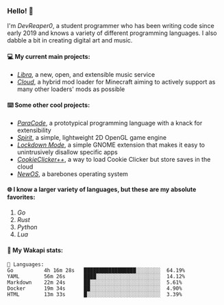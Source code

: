 ### Hello! 👋

I'm _DevReaper0_, a student programmer who has been writing code since early 2019 and knows a variety of different programming languages. I also dabble a bit in creating digital art and music.

#### 💻 My current main projects:

-   _[Libra](https://github.com/LibraMusic)_, a new, open, and extensible music service
-   _[Cloud](https://github.com/CloudLoaderMC/CloudLoader)_, a hybrid mod loader for Minecraft aiming to actively support as many other loaders' mods as possible

#### ⌨️ Some other cool projects:

-   _[ParaCode](https://github.com/ParaCodeLang/ParaCode)_, a prototypical programming language with a knack for extensibility
-   _[Spirit](https://gitlab.com/DevReaper0/SpiritEngine)_, a simple, lightweight 2D OpenGL game engine
-   _[Lockdown Mode](https://github.com/DevReaper0/GNOME-LockdownMode)_, a simple GNOME extension that makes it easy to unintrusively disallow specific apps
-   _[CookieClicker++](https://github.com/DevReaper0/CookieClickerPlusPlus)_, a way to load Cookie Clicker but store saves in the cloud
-   _[NewOS](https://github.com/DevReaper0/NewOS)_, a barebones operating system

#### 🌐 I know a larger variety of languages, but these are my absolute favorites:

1. _Go_
2. _Rust_
3. _Python_
4. _Lua_

#### 📡 My Wakapi stats:

```text
💾 Languages:
Go          4h 16m 28s   █████████████████░░░░░░░░  64.19%
YAML        56m 26s      ████░░░░░░░░░░░░░░░░░░░░░  14.12%
Markdown    22m 24s      ██░░░░░░░░░░░░░░░░░░░░░░░  5.61%
Docker      19m 34s      ██░░░░░░░░░░░░░░░░░░░░░░░  4.90%
HTML        13m 33s      █░░░░░░░░░░░░░░░░░░░░░░░░  3.39%
```
